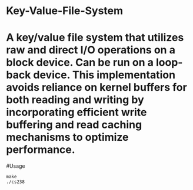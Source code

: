 # Key-Value-File-System

# A key/value file system that utilizes raw and direct I/O operations on a block device. Can be run on a loop-back device. This implementation avoids reliance on kernel buffers for both reading and writing by incorporating efficient write buffering and read caching mechanisms to optimize performance.

#Usage
```
make
./cs238
```
